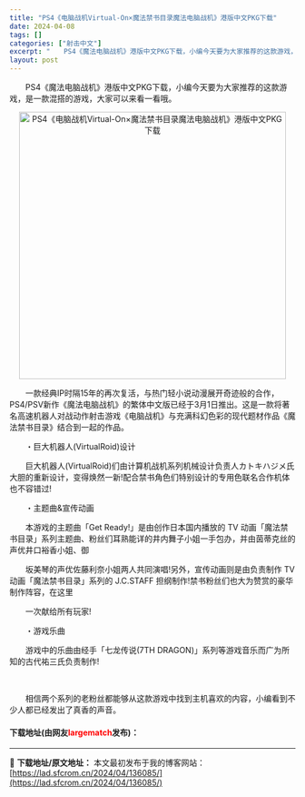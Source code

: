 ```yaml
---
title: "PS4《电脑战机Virtual-On×魔法禁书目录魔法电脑战机》港版中文PKG下载"
date: 2024-04-08
tags: []
categories: ["射击中文"]
excerpt: "　　PS4《魔法电脑战机》港版中文PKG下载，小编今天要为大家推荐的这款游戏，是一款混搭的游戏，大家可以来看一看哦。 　　一款经典IP时隔15年的再次复活，与热门轻小说动漫展开奇迹般的合作，PS4/PSV新作《魔法电脑战机》的繁体中文版已经于3月1日推出。这是一款将著名高速机器人对战动作射击游戏《电&hellip;"
layout: post
---
```


 <p>　　PS4《魔法电脑战机》港版中文PKG下载，小编今天要为大家推荐的这款游戏，是一款混搭的游戏，大家可以来看一看哦。</p> <p align="center"><img align="" border="0" src="https://lad.sfcrom.cn/wp-content/uploads/2024/04/20240408_66135edf604a5.webp" width="470" alt="PS4《电脑战机Virtual-On×魔法禁书目录魔法电脑战机》港版中文PKG下载" /></p> <p>　　一款经典IP时隔15年的再次复活，与热门轻小说动漫展开奇迹般的合作，PS4/PSV新作《魔法电脑战机》的繁体中文版已经于3月1日推出。这是一款将著名高速机器人对战动作射击游戏《电脑战机》与充满科幻色彩的现代题材作品《魔法禁书目录》结合到一起的作品。</p> <p>　　・巨大机器人(VirtualRoid)设计</p> <p>　　巨大机器人(VirtualRoid)们由计算机战机系列机械设计负责人カトキハジメ氏大胆的重新设计，变得焕然一新!配合禁书角色们特别设计的专用色联名合作机体也不容错过!</p> <p>　　・主题曲&amp;宣传动画</p> <p>　　本游戏的主题曲「Get Ready!」是由创作日本国内播放的 TV 动画「魔法禁书目录」系列主题曲、粉丝们耳熟能详的井内舞子小姐一手包办，并由茵蒂克丝的声优井口裕香小姐、御</p> <p>　　坂美琴的声优佐藤利奈小姐两人共同演唱!另外，宣传动画则是由负责制作 TV 动画「魔法禁书目录」系列的 J.C.STAFF 担纲制作!禁书粉丝们也大为赞赏的豪华制作阵容，在这里</p> <p>　　一次献给所有玩家!</p> <p>　　・游戏乐曲</p> <p>　　游戏中的乐曲由经手「七龙传说(7TH DRAGON)」系列等游戏音乐而广为所知的古代祐三氏负责制作!</p> <p>&nbsp;</p> <p>　　相信两个系列的老粉丝都能够从这款游戏中找到主机喜欢的内容，小编看到不少人都已经发出了真香的声音。</p> <p><h4>下载地址(由网友<font color="red">largematch</font>发布)：</h4></p> 

---
📖 **下载地址/原文地址：** 本文最初发布于我的博客网站：[https://lad.sfcrom.cn/2024/04/136085/](https://lad.sfcrom.cn/2024/04/136085/)
